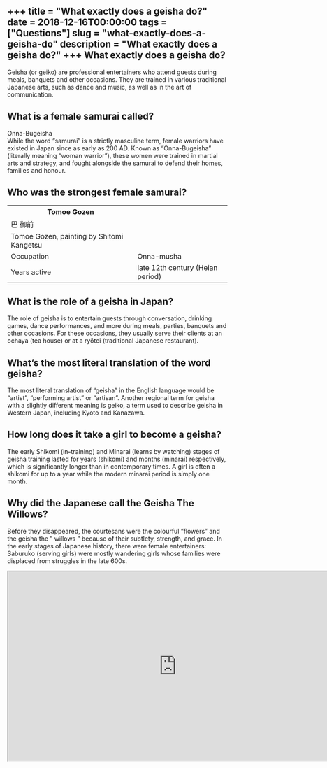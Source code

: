 +++
title = "What exactly does a geisha do?"
date = 2018-12-16T00:00:00
tags = ["Questions"]
slug = "what-exactly-does-a-geisha-do"
description = "What exactly does a geisha do?"
+++
What exactly does a geisha do?
------------------------------

Geisha (or geiko) are professional entertainers who attend guests during meals, banquets and other occasions. They are trained in various traditional Japanese arts, such as dance and music, as well as in the art of communication.

What is a female samurai called?
--------------------------------

Onna-Bugeisha  
While the word “samurai” is a strictly masculine term, female warriors have existed in Japan since as early as 200 AD. Known as “Onna-Bugeisha” (literally meaning “woman warrior”), these women were trained in martial arts and strategy, and fought alongside the samurai to defend their homes, families and honour.

Who was the strongest female samurai?
-------------------------------------

<table><tr><th>Tomoe Gozen</th></tr><tr><td>巴 御前</td></tr><tr><td>Tomoe Gozen, painting by Shitomi Kangetsu</td></tr><tr><td>Occupation</td><td>Onna-musha</td></tr><tr><td>Years active</td><td>late 12th century (Heian period)</td></tr></table>

What is the role of a geisha in Japan?
--------------------------------------

The role of geisha is to entertain guests through conversation, drinking games, dance performances, and more during meals, parties, banquets and other occasions. For these occasions, they usually serve their clients at an ochaya (tea house) or at a ryōtei (traditional Japanese restaurant).

What’s the most literal translation of the word geisha?
-------------------------------------------------------

The most literal translation of “geisha” in the English language would be “artist”, “performing artist” or “artisan”. Another regional term for geisha with a slightly different meaning is geiko, a term used to describe geisha in Western Japan, including Kyoto and Kanazawa.

How long does it take a girl to become a geisha?
------------------------------------------------

The early Shikomi (in-training) and Minarai (learns by watching) stages of geisha training lasted for years (shikomi) and months (minarai) respectively, which is significantly longer than in contemporary times. A girl is often a shikomi for up to a year while the modern minarai period is simply one month.

Why did the Japanese call the Geisha The Willows?
-------------------------------------------------

Before they disappeared, the courtesans were the colourful “flowers” and the geisha the ” willows ” because of their subtlety, strength, and grace. In the early stages of Japanese history, there were female entertainers: Saburuko (serving girls) were mostly wandering girls whose families were displaced from struggles in the late 600s.

<iframe allow="accelerometer; autoplay; clipboard-write; encrypted-media; gyroscope; picture-in-picture" allowfullscreen="" class="__youtube_prefs__  epyt-is-override  no-lazyload" data-no-lazy="1" data-origheight="433" data-origwidth="770" data-skipgform_ajax_framebjll="" height="433" id="_ytid_30748" loading="lazy" src="https://www.youtube.com/embed/YLZ0_p34Wz8?enablejsapi=1&autoplay=0&cc_load_policy=0&cc_lang_pref=&iv_load_policy=1&loop=0&modestbranding=0&rel=1&fs=1&playsinline=0&autohide=2&theme=dark&color=red&controls=1&" title="YouTube player" width="770"></iframe>